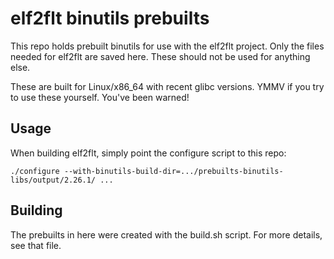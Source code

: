# elf2flt binutils prebuilts

This repo holds prebuilt binutils for use with the elf2flt project.  Only the
files needed for elf2flt are saved here.  These should not be used for anything
else.

These are built for Linux/x86_64 with recent glibc versions.  YMMV if you try
to use these yourself.  You've been warned!

## Usage

When building elf2flt, simply point the configure script to this repo:

`./configure --with-binutils-build-dir=.../prebuilts-binutils-libs/output/2.26.1/ ...`

## Building

The prebuilts in here were created with the build.sh script.  For more details,
see that file.
